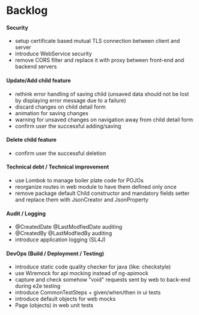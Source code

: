 <html>
<body>
	<h1>Backlog</h1>
	<h4>Security</h4>
	<ul>
		<li>setup certificate based mutual TLS connection between client and server</li>
		<li>introduce WebService security</li>
		<li>remove CORS filter and replace it with proxy between front-end and backend servers</li>
	</ul>
	<h4>Update/Add child feature</h4>
	<ul>
		<li>rethink error handling of saving child (unsaved data should not be lost by displaying error message due to a failure)</li>
		<li>discard changes on child detail form</li>
		<li>animation for saving changes</li>
		<li>warning for unsaved changes on navigation away from child detail form</li>
		<li>confirm user the successful adding/saving</li>
	</ul>
	<h4>Delete child feature</h4>
	<ul>
		<li>confirm user the successful deletion</li>
	</ul>
	<h4>Technical debt / Technical improvement</h4>
	<ul>
		<li>use Lombok to manage boiler plate code for POJOs</li>
		<li>reorganize routes in web module to have them defined only once</li>
		<li>remove package default Child constructor and mandatory fields setter and replace them with JsonCreator and JsonProperty</li>
	</ul>
	<h4>Audit / Logging</h4>
	<ul>
		<li>@CreatedDate @LastModfiedDate auditing</li>
		<li>@CreatedBy @LastModfiedBy auditing</li>
		<li>introduce application logging (SL4J)</li>
	</ul>
	<h4>DevOps (Build / Deployment / Testing)</h4>
	<ul>
		<li>introduce static code quality checker for java (like: checkstyle)</li>
		<li>use Wiremock for api mocking instead of ng-apimock</li>
		<li>capture and check somehow "void" requests sent by web to back-end during e2e testing</li>
		<li>introduce CommonTestSteps + given/when/then in ui tests</li>
		<li>introduce default objects for web mocks</li>
		<li>Page (objects) in web unit tests</li>
	</ul>
</body>
</html>
